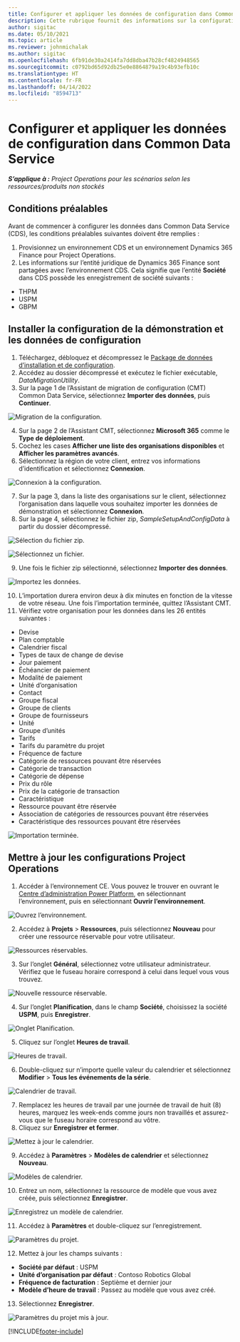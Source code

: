 ```yaml
---
title: Configurer et appliquer les données de configuration dans Common Data Service
description: Cette rubrique fournit des informations sur la configuration et l’application des données de configuration dans Project Operations.
author: sigitac
ms.date: 05/10/2021
ms.topic: article
ms.reviewer: johnmichalak
ms.author: sigitac
ms.openlocfilehash: 6fb91de30a2414fa7dd8dba47b28cf4824948565
ms.sourcegitcommit: c0792bd65d92db25e0e8864879a19c4b93efb10c
ms.translationtype: HT
ms.contentlocale: fr-FR
ms.lasthandoff: 04/14/2022
ms.locfileid: "8594713"
---
```

# <a name="set-up-and-apply-configuration-data-in-the-common-data-service"></a>Configurer et appliquer les données de configuration dans Common Data Service 

_**S’applique à :** Project Operations pour les scénarios selon les ressources/produits non stockés_



## <a name="prerequisites"></a>Conditions préalables

Avant de commencer à configurer les données dans Common Data Service (CDS), les conditions préalables suivantes doivent être remplies :

1.  Provisionnez un environnement CDS et un environnement Dynamics 365 Finance pour Project Operations.
2.  Les informations sur l’entité juridique de Dynamics 365 Finance sont partagées avec l’environnement CDS. Cela signifie que l’entité **Société** dans CDS possède les enregistrement de société suivants :
  - THPM
  - USPM
  - GBPM

## <a name="install-setup-and-configuration-data"></a>Installer la configuration de la démonstration et les données de configuration

1. Téléchargez, débloquez et décompressez le [Package de données d’installation et de configuration](https://download.microsoft.com/download/e/2/d/e2da6c98-d5dd-450c-aabe-fd6bf2ba374b/ProjOpsSampleSetupData-%20Integrated%20Latest.zip).
2. Accédez au dossier décompressé et exécutez le fichier exécutable, *DataMigrationUtility*.
3. Sur la page 1 de l’Assistant de migration de configuration (CMT) Common Data Service, sélectionnez **Importer des données**, puis **Continuer**.

![Migration de la configuration.](./media/1ConfigurationMigration.png)

4. Sur la page 2 de l’Assistant CMT, sélectionnez **Microsoft 365** comme le **Type de déploiement**.
5. Cochez les cases **Afficher une liste des organisations disponibles** et **Afficher les paramètres avancés**.
6. Sélectionnez la région de votre client, entrez vos informations d’identification et sélectionnez **Connexion**.

![Connexion à la configuration.](./media/2ConfigurationSignin.png)

7. Sur la page 3, dans la liste des organisations sur le client, sélectionnez l’organisation dans laquelle vous souhaitez importer les données de démonstration et sélectionnez **Connexion**.
8. Sur la page 4, sélectionnez le fichier zip, *SampleSetupAndConfigData* à partir du dossier décompressé.

![Sélection du fichier zip.](./media/3ZipFile.png)

![Sélectionnez un fichier.](./media/4SelectAFile.png)

9. Une fois le fichier zip sélectionné, sélectionnez **Importer des données**.

![Importez les données.](./media/5ImportData.png)

10. L’importation durera environ deux à dix minutes en fonction de la vitesse de votre réseau. Une fois l’importation terminée, quittez l’Assistant CMT. 
11. Vérifiez votre organisation pour les données dans les 26 entités suivantes :

  - Devise
  - Plan comptable
  - Calendrier fiscal
  - Types de taux de change de devise
  - Jour paiement
  - Échéancier de paiement
  - Modalité de paiement
  - Unité d’organisation
  - Contact
  - Groupe fiscal
  - Groupe de clients
  - Groupe de fournisseurs
  - Unité
  - Groupe d’unités
  - Tarifs
  - Tarifs du paramètre du projet
  - Fréquence de facture
  - Catégorie de ressources pouvant être réservées
  - Catégorie de transaction
  - Catégorie de dépense
  - Prix du rôle
  - Prix de la catégorie de transaction
  - Caractéristique
  - Ressource pouvant être réservée
  - Association de catégories de ressources pouvant être réservées
  - Caractéristique des ressources pouvant être réservées

![Importation terminée.](./media/6CompleteImport.png)

## <a name="update-project-operations-configurations"></a>Mettre à jour les configurations Project Operations

1. Accéder à l’environnement CE. Vous pouvez le trouver en ouvrant le [Centre d’administration Power Platform](https://admin.powerplatform.microsoft.com/environments), en sélectionnant l’environnement, puis en sélectionnant **Ouvrir l’environnement**. 

![Ouvrez l’environnement.](./media/7OpenEnvironment.png)

2. Accédez à **Projets** > **Ressources**, puis sélectionnez **Nouveau** pour créer une ressource réservable pour votre utilisateur.

![Ressources réservables.](./media/8BookableResources.png)

3. Sur l’onglet **Général**, sélectionnez votre utilisateur administrateur. Vérifiez que le fuseau horaire correspond à celui dans lequel vous vous trouvez. 

![Nouvelle ressource réservable.](./media/9NewBookableResource.png)

4. Sur l’onglet **Planification**, dans le champ **Société**, choisissez la société **USPM**, puis **Enregistrer**. 

![Onglet Planification.](./media/10SchedulingTab.png)

5. Cliquez sur l’onglet **Heures de travail**.  

![Heures de travail.](./media/11WorkHours.png)

6. Double-cliquez sur n’importe quelle valeur du calendrier et sélectionnez **Modifier** > **Tous les événements de la série**. 

![Calendrier de travail.](./media/12WorkCalendar.png)

7. Remplacez les heures de travail par une journée de travail de huit (8) heures, marquez les week-ends comme jours non travaillés et assurez-vous que le fuseau horaire correspond au vôtre. 
8. Cliquez sur **Enregistrer et fermer**.

![Mettez à jour le calendrier.](./media/13UpdateCalendar.png)

9. Accédez à **Paramètres** > **Modèles de calendrier** et sélectionnez **Nouveau**.
 
 ![Modèles de calendrier.](./media/14CalendarTemplates.png)
 
 10. Entrez un nom, sélectionnez la ressource de modèle que vous avez créée, puis sélectionnez **Enregistrer**. 
 
 ![Enregistrez un modèle de calendrier.](./media/15SaveCalendarTemplate.png)
 
 11. Accédez à **Paramètres** et double-cliquez sur l’enregistrement. 
 
 ![Paramètres du projet.](./media/16ProjectParameters.png)
 
12. Mettez à jour les champs suivants :

 - **Société par défaut** : USPM
 - **Unité d’organisation par défaut** : Contoso Robotics Global
 - **Fréquence de facturation** : Septième et dernier jour
 - **Modèle d’heure de travail** : Passez au modèle que vous avez créé.

13. Sélectionnez **Enregistrer**. 

![Paramètres du projet mis à jour.](./media/17UpdatedProjectParameters.png)


[!INCLUDE[footer-include](../includes/footer-banner.md)]
